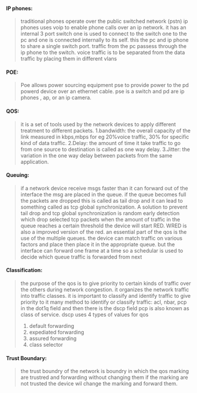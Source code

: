 #### IP phones:
>traditional phones operate over the public switched network (pstn)
>ip phones uses voip to enable phone calls over an ip network. it has an internal 3 port switch one is used to connect to the switch one to the pc and one is connected internally to its self.
>this the pc and ip phone to share a single switch port. traffic from the pc passess through the ip phone to the switch.
>voice traffic is to be separated from the data traffic by placing them in different vlans

#### POE:
>Poe allows power sourcing equipment pse to provide power to the pd powerd device over an ethernet cable. pse is a switch and pd are ip phones , ap, or an ip camera.

#### QOS:
>it is a set of tools used by the network devices to apply different treatment to different packets.
>1.bandwidth: 
>the overall capacity of the link measured in kbps,mbps for eg 20%voice traffic, 30%
>for specific kind of data traffic.
>2.Delay:
>the amount of time it take traffic to go from one source to destination is called as one way delay.
>3.Jitter:
>the variation in the one way delay between packets from the same application.

#### Queuing:
>if a network device receive msgs faster than it can forward out of the interface the msg are placed in the queue. if the queue becomes full the packets are dropped this is called as tail drop and it can lead to something called as tcp global synchronization. A solution to prevent tail drop and tcp global synchronization is random early detection which drop selected tcp packets when the amount of traffic in the queue reaches a certain threshold the device will start RED.
>WRED is also a improved version of the red. an essential part of the qos is the use of the multiple queues. the device can match traffic on various factors and place then place it in the appropriate queue. but the interface can forward one frame at a time so a schedular is used to decide which queue traffic is forwarded from next

#### Classification:
>the purpose of the qos is to give priority to certain kinds of traffic over the others during network congestion. it organizes the network traffic into traffic classes. it is important to classify and identify traffic to give priority to it many method to identify or classify traffic:
>acl, nbar, pcp in the dot1q field and then there is the dscp field 
>pcp is also known as class of service.
>dscp uses 4 types of values for qos
> 	1. default forwarding
> 	1. expediated forwarding
> 	2. assured forwarding
> 	3. class selector

#### Trust Boundary:
> the trust boundry of the network is boundry in which the qos marking are trustred and forwarding without changing them if the marking are not trusted the device wil change the marking and forward them.